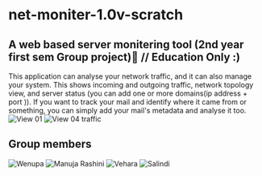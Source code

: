 # net-moniter-1.0v-scratch
A web based server monitering tool (2nd year first sem Group project)🐧
// Education Only :) 
-----------------------------------------------------------------------

This application can analyse your network traffic, and it can also manage your system. This shows incoming and outgoing traffic, network topology view, and server status (you can add one or more domains(ip address + port )). If you want to track your mail and identify where it came from or something, you can simply add your mail's metadata and analyse it too.
![View 01](https://pbs.twimg.com/media/Fk41Z-LXwAE9p98?format=jpg&name=large)
![View 04 traffic](https://pbs.twimg.com/media/Fk44Y6sWAAEQwhY?format=png&name=medium)


Group members
--------------

![Wenupa](https://github.com/wenupa)
![Manuja](https://github.com/manuja29)
Rashini
![Vehara](https://github.com/VeharaW)
![Salindi](https://github.com/Salindi)



